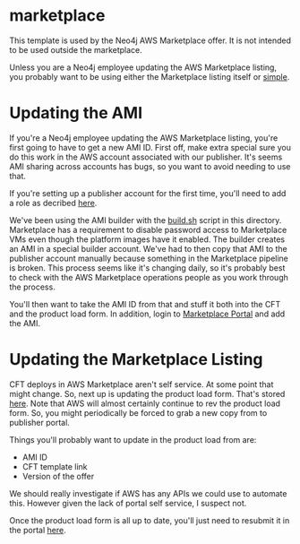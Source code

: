 # marketplace
This template is used by the Neo4j AWS Marketplace offer. It is not intended to be used outside the marketplace. 

Unless you are a Neo4j employee updating the AWS Marketplace listing, you probably want to be using either the Marketplace listing itself or [simple](../simple).

# Updating the AMI
If you're a Neo4j employee updating the AWS Marketplace listing, you're first going to have to get a new AMI ID.  First off, make extra special sure you do this work in the AWS account associated with our publisher.  It's seems AMI sharing across accounts has bugs, so you want to avoid needing to use that. 

If you're setting up a publisher account for the first time, you'll need to add a role as decribed [here](https://docs.aws.amazon.com/marketplace/latest/userguide/ami-single-ami-products.html#single-ami-marketplace-ami-access).

We've been using the AMI builder with the [build.sh](build.sh) script in this directory.  Marketplace has a requirement to disable password access to Marketplace VMs even though the platform images have it enabled.  The builder creates an AMI in a special builder account.  We've had to then copy that AMI to the publisher account manually because something in the Marketplace pipeline is broken.  This process seems like it's changing daily, so it's probably best to check with the AWS Marketplace operations people as you work through the process.

You'll then want to take the AMI ID from that and stuff it both into the CFT and the product load form.  In addition, login to [Marketplace Portal](https://aws.amazon.com/marketplace/management/manage-products/?#/share) and add the AMI.

# Updating the Marketplace Listing
CFT deploys in AWS Marketplace aren't self service.  At some point that might change.  So, next up is updating the product load form.  That's stored [here](https://docs.google.com/spreadsheets/d/1Nmpw3etZX7xj6nQgS5w3K2B-i0gJevdQ/edit?usp=sharing&ouid=115505246243451814800&rtpof=true&sd=true).  Note that AWS will almost certainly continue to rev the product load form.  So, you might periodically be forced to grab a new copy from to publisher portal.

Things you'll probably want to update in the product load from are:

* AMI ID
* CFT template link
* Version of the offer

We should really investigate if AWS has any APIs we could use to automate this.  However given the lack of portal self service, I suspect not.

Once the product load form is all up to date, you'll just need to resubmit it in the portal [here](https://aws.amazon.com/marketplace/management/offers).
